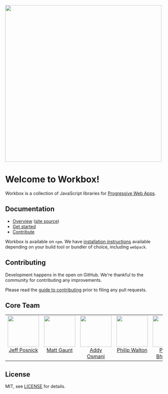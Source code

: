 <img src='https://user-images.githubusercontent.com/110953/28352645-7a8a66d8-6c0c-11e7-83af-752609e7e072.png' width='500px'/>

# Welcome to Workbox!

Workbox is a collection of JavaScript libraries for
[Progressive Web Apps](https://web.dev/progressive-web-apps/).

## Documentation

* [Overview](https://developers.google.com/web/tools/workbox/) ([site source](https://github.com/google/WebFundamentals/tree/master/src/content/en/tools/workbox))
* [Get started](https://developers.google.com/web/tools/workbox/guides/get-started)
* [Contribute](CONTRIBUTING.md)

Workbox is available on `npm`. We have [installation
instructions](https://developers.google.com/web/tools/workbox/guides/precache-files/)
available depending on your build tool or bundler of choice, including
`webpack`.

## Contributing

Development happens in the open on GitHub. We're thankful to the community for
contributing any improvements.

Please read the [guide to contributing](CONTRIBUTING.md) prior to filing any
pull requests.

<h2>Core Team</h2>

<table>
  <tbody>
    <tr>
      <td align="center" valign="top">
        <img width="100" height="100" src="https://github.com/jeffposnick.png?s=150">
        <br>
        <a href="https://github.com/jeffposnick">Jeff Posnick</a>
      </td>
      <td align="center" valign="top">
        <img width="100" height="100" src="https://github.com/gauntface.png?s=150">
        <br>
        <a href="https://github.com/gauntface">Matt Gaunt</a>
      </td>
      <td align="center" width="20%" valign="top">
        <img width="100" height="100" src="https://github.com/addyosmani.png?s=150">
        <br>
        <a href="https://github.com/addyosmani">Addy Osmani</a>
      </td>
      <td align="center" valign="top">
        <img width="100" height="100" src="https://github.com/philipwalton.png?s=150">
        <br>
        <a href="https://github.com/philipwalton">Philip Walton</a>
      </td>
      <td align="center" valign="top">
        <img width="100" height="100" src="https://github.com/prateekbh.png?s=150">
        <br>
        <a href="https://github.com/prateekbh">Prateek Bhatnagar</a>
      </td>
       <td align="center" valign="top">
        <img width="100" height="100" src="https://github.com/kaycebasques.png?s=150">
        <br>
        <a href="https://github.com/kaycebasques">Kayce Basques</a>
      </td>
     </tr>
  </tbody>
</table>

## License

MIT, see [LICENSE](LICENSE) for details.
